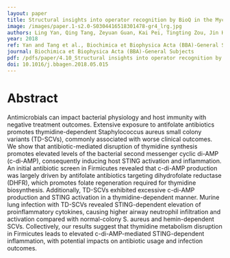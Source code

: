 ```yaml
---
layout: paper
title: Structural insights into operator recognition by BioQ in the Mycobacterium smegmatis biotin synthesis pathway
image: /images/paper.1-s2.0-S0304416518301478-gr4_lrg.jpg
authors: Ling Yan, Qing Tang, Zeyuan Guan, Kai Pei, Tingting Zou, Jin He.
year: 2018
ref: Yan and Tang et al., Biochimica et Biophysica Acta (BBA)-General Subjects, 2018
journal: Biochimica et Biophysica Acta (BBA)-General Subjects
pdf: /pdfs/paper/4.10_Structural insights into operator recognition by BioQ in the Mycobacterium smegmatis biotin synthesis pathway copy 2.pdf
doi: 10.1016/j.bbagen.2018.05.015
---
```


# Abstract

Antimicrobials can impact bacterial physiology and host immunity with negative treatment outcomes. Extensive exposure to antifolate antibiotics promotes thymidine-dependent Staphylococcus aureus small colony variants (TD-SCVs), commonly associated with worse clinical outcomes. We show that antibiotic-mediated disruption of thymidine synthesis promotes elevated levels of the bacterial second messenger cyclic di-AMP (c-di-AMP), consequently inducing host STING activation and inflammation. An initial antibiotic screen in Firmicutes revealed that c-di-AMP production was largely driven by antifolate antibiotics targeting dihydrofolate reductase (DHFR), which promotes folate regeneration required for thymidine biosynthesis. Additionally, TD-SCVs exhibited excessive c-di-AMP production and STING activation in a thymidine-dependent manner. Murine lung infection with TD-SCVs revealed STING-dependent elevation of proinflammatory cytokines, causing higher airway neutrophil infiltration and activation compared with normal-colony S. aureus and hemin-dependent SCVs. Collectively, our results suggest that thymidine metabolism disruption in Firmicutes leads to elevated c-di-AMP-mediated STING-dependent inflammation, with potential impacts on antibiotic usage and infection outcomes.


